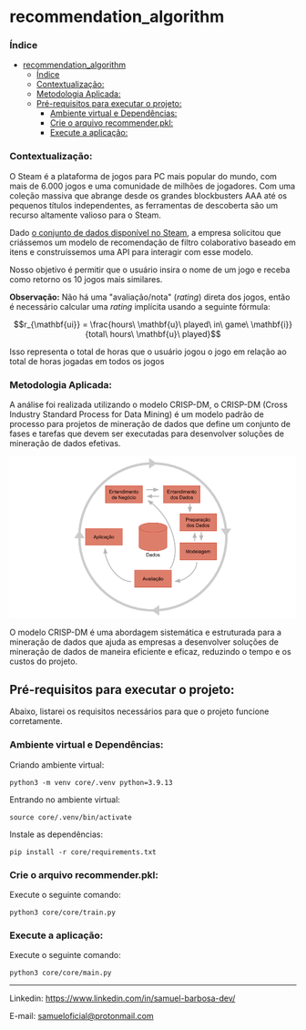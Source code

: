 # recommendation_algorithm
### Índice

- [recommendation\_algorithm](#recommendation_algorithm)
    - [Índice](#índice)
    - [Contextualização:](#contextualização)
    - [Metodologia Aplicada:](#metodologia-aplicada)
  - [Pré-requisitos para executar o projeto:](#pré-requisitos-para-executar-o-projeto)
    - [Ambiente virtual e Dependências:](#ambiente-virtual-e-dependências)
    - [Crie o arquivo recommender.pkl:](#crie-o-arquivo-recommenderpkl)
    - [Execute a aplicação:](#execute-a-aplicação)


### Contextualização:
O Steam é a plataforma de jogos para PC mais popular do mundo, com mais de 6.000 jogos e uma comunidade de milhões de jogadores. Com uma coleção massiva que abrange desde os grandes blockbusters AAA até os pequenos títulos independentes, as ferramentas de descoberta são um recurso altamente valioso para o Steam.

Dado [o conjunto de dados disponível no Steam](https://www.kaggle.com/datasets/tamber/steam-video-games), a empresa solicitou que criássemos um modelo de recomendação de filtro colaborativo baseado em itens e construíssemos uma API para interagir com esse modelo.

Nosso objetivo é permitir que o usuário insira o nome de um jogo e receba como retorno os 10 jogos mais similares.

**Observação:** Não há uma "avaliação/nota" (*rating*) direta dos jogos, então é necessário calcular uma *rating* implícita usando a seguinte fórmula:

$$r_{\mathbf{ui}} = \frac{hours\ \mathbf{u}\ played\ in\ game\ \mathbf{i}}{total\ hours\ \mathbf{u}\ played}$$

Isso representa o total de horas que o usuário jogou o jogo em relação ao total de horas jogadas em todos os jogos

### Metodologia Aplicada:
A análise foi realizada utilizando o modelo CRISP-DM, o CRISP-DM (Cross Industry Standard Process for Data Mining) é um modelo padrão de processo para projetos de mineração de dados que define um conjunto de fases e tarefas que devem ser executadas para desenvolver soluções de mineração de dados efetivas.

![CRISP-DM](/core/img/CRISP-DM.png)

O modelo CRISP-DM é uma abordagem sistemática e estruturada para a mineração de dados que ajuda as empresas a desenvolver soluções de mineração de dados de maneira eficiente e eficaz, reduzindo o tempo e os custos do projeto.

## Pré-requisitos para executar o projeto:
Abaixo, listarei os requisitos necessários para que o projeto funcione corretamente.

### Ambiente virtual e Dependências:
Criando ambiente virtual:
```
python3 -m venv core/.venv python=3.9.13
```

Entrando no ambiente virtual:
```
source core/.venv/bin/activate
```

Instale as dependências:
```
pip install -r core/requirements.txt
```

### Crie o arquivo recommender.pkl:
Execute o seguinte comando:
```
python3 core/core/train.py
```

### Execute a aplicação:
Execute o seguinte comando:
```
python3 core/core/main.py
```


---
Linkedin: <https://www.linkedin.com/in/samuel-barbosa-dev/> 

E-mail: <samueloficial@protonmail.com>

